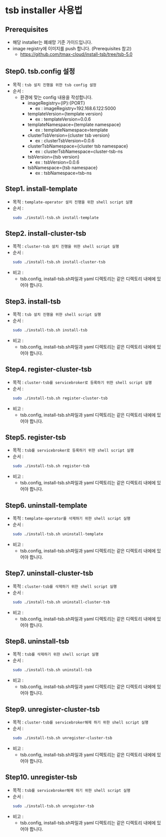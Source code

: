 # tsb installer 사용법

## Prerequisites
  - 해당 installer는 폐쇄망 기준 가이드입니다.
  - image registry에 이미지를 push 합니다. (Prerequisites 참고)
    - https://github.com/tmax-cloud/install-tsb/tree/tsb-5.0

## Step0. tsb.config 설정
- 목적 : `tsb 설치 진행을 위한 tsb config 설정`
- 순서 : 
  - 환경에 맞는 config 내용을 작성합니다.
     - imageRegistry={IP}:{PORT}
       - ex : imageRegistry=192.168.6.122:5000
     - templateVersion={template version}
       - ex : templateVersion=0.0.6
     - templateNamespace={template namespace}
       - ex : templateNamespace=template
     - clusterTsbVersion={cluster tsb version}
       - ex : clusterTsbVersion=0.0.6
     - clusterTsbNamespace={cluster tsb namespace}
       - ex : clusterTsbNamespace=cluster-tsb-ns
     - tsbVersion={tsb version}
       - ex : tsbVersion=0.0.6
     - tsbNamespace={tsb namespace}
       - ex : tsbNamespace=tsb-ns

## Step1. install-template
- 목적 : `template-operator 설치 진행을 위한 shell script 실행`
- 순서 : 
	```bash
    sudo ./install-tsb.sh install-template
	```

## Step2. install-cluster-tsb
- 목적 : `cluster-tsb 설치 진행을 위한 shell script 실행`
- 순서 : 
	```bash
    sudo ./install-tsb.sh install-cluster-tsb
	```
- 비고 :
    - tsb.config, install-tsb.sh파일과 yaml 디렉토리는 같은 디렉토리 내에에 있어야 합니다.

## Step3. install-tsb
- 목적 : `tsb 설치 진행을 위한 shell script 실행`
- 순서 : 
	```bash
    sudo ./install-tsb.sh install-tsb
	```
- 비고 :
    - tsb.config, install-tsb.sh파일과 yaml 디렉토리는 같은 디렉토리 내에에 있어야 합니다.

## Step4. register-cluster-tsb
- 목적 : `cluster-tsb를 servicebroker로 등록하기 위한 shell script 실행`
- 순서 : 
	```bash
    sudo ./install-tsb.sh register-cluster-tsb
	```
- 비고 :
    - tsb.config, install-tsb.sh파일과 yaml 디렉토리는 같은 디렉토리 내에에 있어야 합니다.

## Step5. register-tsb
- 목적 : `tsb를 servicebroker로 등록하기 위한 shell script 실행`
- 순서 : 
	```bash
    sudo ./install-tsb.sh register-tsb
	```
- 비고 :
    - tsb.config, install-tsb.sh파일과 yaml 디렉토리는 같은 디렉토리 내에에 있어야 합니다.

## Step6. uninstall-template
- 목적 : `template-operator를 삭제하기 위한 shell script 실행`
- 순서 : 
	```bash
    sudo ./install-tsb.sh uninstall-template
	```
- 비고 :
    - tsb.config, install-tsb.sh파일과 yaml 디렉토리는 같은 디렉토리 내에에 있어야 합니다.

## Step7. uninstall-cluster-tsb
- 목적 : `cluster-tsb를 삭제하기 위한 shell script 실행`
- 순서 : 
	```bash
    sudo ./install-tsb.sh uninstall-cluster-tsb
	```
- 비고 :
    - tsb.config, install-tsb.sh파일과 yaml 디렉토리는 같은 디렉토리 내에에 있어야 합니다.

## Step8. uninstall-tsb
- 목적 : `tsb를 삭제하기 위한 shell script 실행`
- 순서 : 
	```bash
    sudo ./install-tsb.sh uninstall-tsb
	```
- 비고 :
    - tsb.config, install-tsb.sh파일과 yaml 디렉토리는 같은 디렉토리 내에에 있어야 합니다.

## Step9. unregister-cluster-tsb
- 목적 : `cluster-tsb를 servicebroker해제 하기 위한 shell script 실행`
- 순서 : 
	```bash
    sudo ./install-tsb.sh unregister-cluster-tsb
	```
- 비고 :
    - tsb.config, install-tsb.sh파일과 yaml 디렉토리는 같은 디렉토리 내에에 있어야 합니다.

## Step10. unregister-tsb
- 목적 : `tsb를 servicebroker해제 하기 위한 shell script 실행`
- 순서 : 
	```bash
    sudo ./install-tsb.sh unregister-tsb
	```
- 비고 :
    - tsb.config, install-tsb.sh파일과 yaml 디렉토리는 같은 디렉토리 내에에 있어야 합니다.